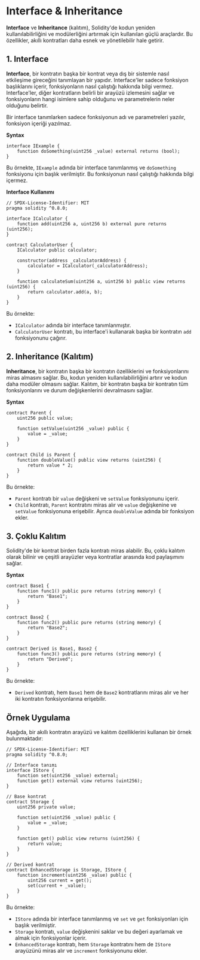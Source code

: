 # Interface & Inheritance

**Interface** ve **Inheritance** (kalıtım), Solidity'de kodun yeniden kullanılabilirliğini ve modülerliğini artırmak için kullanılan güçlü araçlardır. Bu özellikler, akıllı kontratları daha esnek ve yönetilebilir hale getirir.

## **1. Interface**

**Interface**, bir kontratın başka bir kontrat veya dış bir sistemle nasıl etkileşime gireceğini tanımlayan bir yapıdır. Interface'ler sadece fonksiyon başlıklarını içerir, fonksiyonların nasıl çalıştığı hakkında bilgi vermez. Interface'ler, diğer kontratların belirli bir arayüzü izlemesini sağlar ve fonksiyonların hangi isimlere sahip olduğunu ve parametrelerin neler olduğunu belirtir.&#x20;

Bir interface tanımlarken sadece fonksiyonun adı ve parametreleri yazılır, fonksiyon içeriği yazılmaz.

**Syntax**

```solidity
interface IExample {
    function doSomething(uint256 _value) external returns (bool);
}
```

Bu örnekte, `IExample` adında bir interface tanımlanmış ve `doSomething` fonksiyonu için başlık verilmiştir. Bu fonksiyonun nasıl çalıştığı hakkında bilgi içermez.

**Interface Kullanımı**

```solidity
// SPDX-License-Identifier: MIT
pragma solidity ^0.8.0;

interface ICalculator {
    function add(uint256 a, uint256 b) external pure returns (uint256);
}

contract CalculatorUser {
    ICalculator public calculator;

    constructor(address _calculatorAddress) {
        calculator = ICalculator(_calculatorAddress);
    }

    function calculateSum(uint256 a, uint256 b) public view returns (uint256) {
        return calculator.add(a, b);
    }
}
```

Bu örnekte:

* `ICalculator` adında bir interface tanımlanmıştır.
* `CalculatorUser` kontratı, bu interface'i kullanarak başka bir kontratın `add` fonksiyonunu çağırır.

## **2. Inheritance (Kalıtım)**

**Inheritance**, bir kontratın başka bir kontratın özelliklerini ve fonksiyonlarını miras almasını sağlar. Bu, kodun yeniden kullanılabilirliğini artırır ve kodun daha modüler olmasını sağlar. Kalıtım, bir kontratın başka bir kontratın tüm fonksiyonlarını ve durum değişkenlerini devralmasını sağlar.

**Syntax**

```solidity
contract Parent {
    uint256 public value;

    function setValue(uint256 _value) public {
        value = _value;
    }
}

contract Child is Parent {
    function doubleValue() public view returns (uint256) {
        return value * 2;
    }
}
```

Bu örnekte:

* `Parent` kontratı bir `value` değişkeni ve `setValue` fonksiyonunu içerir.
* `Child` kontratı, `Parent` kontratını miras alır ve `value` değişkenine ve `setValue` fonksiyonuna erişebilir. Ayrıca `doubleValue` adında bir fonksiyon ekler.

## **3. Çoklu Kalıtım**

Solidity'de bir kontrat birden fazla kontratı miras alabilir. Bu, çoklu kalıtım olarak bilinir ve çeşitli arayüzler veya kontratlar arasında kod paylaşımını sağlar.

**Syntax**

```solidity
contract Base1 {
    function func1() public pure returns (string memory) {
        return "Base1";
    }
}

contract Base2 {
    function func2() public pure returns (string memory) {
        return "Base2";
    }
}

contract Derived is Base1, Base2 {
    function func3() public pure returns (string memory) {
        return "Derived";
    }
}
```

Bu örnekte:

* `Derived` kontratı, hem `Base1` hem de `Base2` kontratlarını miras alır ve her iki kontratın fonksiyonlarına erişebilir.

## **Örnek Uygulama**

Aşağıda, bir akıllı kontratın arayüzü ve kalıtım özelliklerini kullanan bir örnek bulunmaktadır:

```solidity
// SPDX-License-Identifier: MIT
pragma solidity ^0.8.0;

// Interface tanımı
interface IStore {
    function set(uint256 _value) external;
    function get() external view returns (uint256);
}

// Base kontrat
contract Storage {
    uint256 private value;

    function set(uint256 _value) public {
        value = _value;
    }

    function get() public view returns (uint256) {
        return value;
    }
}

// Derived kontrat
contract EnhancedStorage is Storage, IStore {
    function increment(uint256 _value) public {
        uint256 current = get();
        set(current + _value);
    }
}
```

Bu örnekte:

* `IStore` adında bir interface tanımlanmış ve `set` ve `get` fonksiyonları için başlık verilmiştir.
* `Storage` kontratı, `value` değişkenini saklar ve bu değeri ayarlamak ve almak için fonksiyonlar içerir.
* `EnhancedStorage` kontratı, hem `Storage` kontratını hem de `IStore` arayüzünü miras alır ve `increment` fonksiyonunu ekler.

